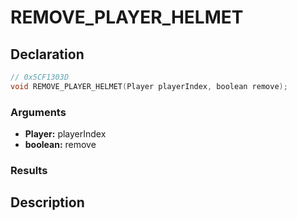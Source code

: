 # REMOVE_PLAYER_HELMET

## Declaration
```cpp
// 0x5CF1303D
void REMOVE_PLAYER_HELMET(Player playerIndex, boolean remove);
```

### Arguments
- **Player:** playerIndex
- **boolean:** remove

### Results

## Description
